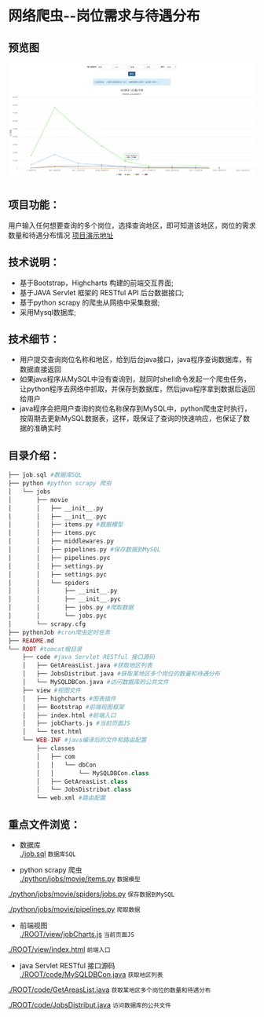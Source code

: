 # 网络爬虫--岗位需求与待遇分布

## 预览图
![Screenshot](https://raw.githubusercontent.com/596008520/jobSalarys/master/preview.png)

## 项目功能：
用户输入任何想要查询的多个岗位，选择查询地区，即可知道该地区，岗位的需求数量和待遇分布情况 [项目演示地址](http://182.61.27.134:8080/view/index.html)

## 技术说明：
* 基于Bootstrap，Highcharts 构建的前端交互界面;<br>
* 基于JAVA Servlet 框架的 RESTful API  后台数据接口;<br>
* 基于python scrapy 的爬虫从网络中采集数据;<br>
* 采用Mysql数据库;<br>

## 技术细节：
* 用户提交查询岗位名称和地区，给到后台java接口，java程序查询数据库，有数据直接返回<br>
* 如果java程序从MySQL中没有查询到，就同时shell命令发起一个爬虫任务，让python程序去网络中抓取，并保存到数据库，然后java程序拿到数据后返回给用户<br>
* java程序会把用户查询的岗位名称保存到MySQL中，python爬虫定时执行，按周期去更新MySQL数据表，这样，既保证了查询的快速响应，也保证了数据的准确实时<br>

## 目录介绍：
```php
├── job.sql #数据库SQL
├── python #python scrapy 爬虫
│   └── jobs 
│       ├── movie 
│       │   ├── __init__.py 
│       │   ├── __init__.pyc 
│       │   ├── items.py #数据模型
│       │   ├── items.pyc 
│       │   ├── middlewares.py 
│       │   ├── pipelines.py #保存数据到MySQL
│       │   ├── pipelines.pyc 
│       │   ├── settings.py 
│       │   ├── settings.pyc 
│       │   └── spiders 
│       │       ├── __init__.py 
│       │       ├── __init__.pyc 
│       │       ├── jobs.py #爬取数据
│       │       └── jobs.pyc 
│       └── scrapy.cfg 
├── pythonJob #cron爬虫定时任务
├── README.md 
└── ROOT #tomcat根目录
    ├── code #java Servlet RESTful 接口源码
    │   ├── GetAreasList.java #获取地区列表
    │   ├── JobsDistribut.java #获取某地区多个岗位的数量和待遇分布
    │   └── MySQLDBCon.java #访问数据库的公共文件
    ├── view #视图文件
    │   ├── highcharts #图表插件
    │   ├── Bootstrap #前端视图框架
    │   ├── index.html #前端入口
    │   ├── jobCharts.js #当前页面JS
    │   └── test.html 
    └── WEB-INF #java编译后的文件和路由配置
        ├── classes 
        │   ├── com 
        │   │   └── dbCon 
        │   │       └── MySQLDBCon.class 
        │   ├── GetAreasList.class 
        │   └── JobsDistribut.class 
        └── web.xml #路由配置
```

## 重点文件浏览：

* 数据库<br>
[./job.sql](https://github.com/596008520/jobSalarys/blob/master/job.sql) `数据库SQL`<br>

* python scrapy 爬虫<br>
[./python/jobs/movie/items.py](https://github.com/596008520/jobSalarys/blob/master/python/jobs/movie/items.py) `数据模型`<br>

[./python/jobs/movie/spiders/jobs.py](https://github.com/596008520/jobSalarys/blob/master/python/jobs/movie/spiders/jobs.py) `保存数据到MySQL`<br>

[./python/jobs/movie/pipelines.py](https://github.com/596008520/jobSalarys/blob/master/python/jobs/movie/pipelines.py) `爬取数据`<br>


* 前端视图<br>
[./ROOT/view/jobCharts.js](https://github.com/596008520/jobSalarys/blob/master/ROOT/view/jobCharts.js) `当前页面JS`<br>

[./ROOT/view/index.html](https://github.com/596008520/jobSalarys/blob/master/ROOT/view/index.html) `前端入口`<br>



* java Servlet RESTful 接口源码<br>
[./ROOT/code/MySQLDBCon.java](https://github.com/596008520/jobSalarys/blob/master/ROOT/code/MySQLDBCon.java) `获取地区列表`<br>

[./ROOT/code/GetAreasList.java](https://github.com/596008520/jobSalarys/blob/master/ROOT/code/GetAreasList.java) `获取某地区多个岗位的数量和待遇分布`<br>

[./ROOT/code/JobsDistribut.java](https://github.com/596008520/jobSalarys/blob/master/ROOT/code/JobsDistribut.java) `访问数据库的公共文件`<br>


